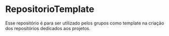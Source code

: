 # RepositorioTemplate
Esse repositório é para ser utilizado pelos grupos como template na criação dos repositórios dedicados aos projetos.
